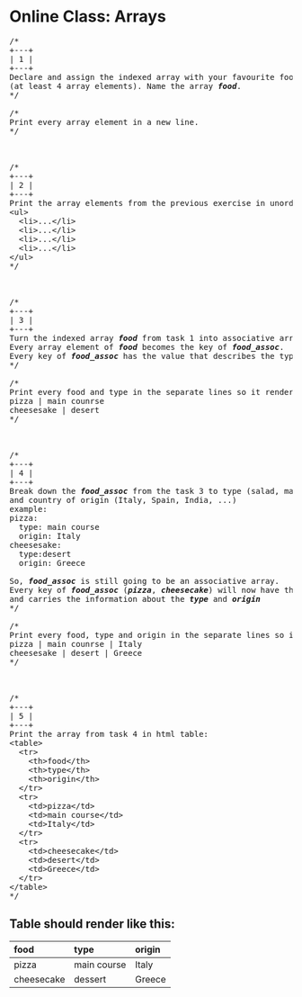 # Online Class: Arrays

<pre>
/*
+---+
| 1 |
+---+
Declare and assign the indexed array with your favourite food 
(at least 4 array elements). Name the array <em><strong>food</strong></em>.
*/

/*
Print every array element in a new line.
*/



/*
+---+
| 2 |
+---+
Print the array elements from the previous exercise in unordered list.
&lt;ul&gt;
  &lt;li&gt;...&lt;/li&gt;
  &lt;li&gt;...&lt;/li&gt;
  &lt;li&gt;...&lt;/li&gt;
  &lt;li&gt;...&lt;/li&gt;
&lt;/ul&gt;
*/



/*
+---+
| 3 |
+---+
Turn the indexed array <em><strong>food</strong></em> from task 1 into associative array named <em><strong>food_assoc</strong></em>. 
Every array element of <em><strong>food</strong></em> becomes the key of <em><strong>food_assoc</strong></em>.
Every key of <em><strong>food_assoc</strong></em> has the value that describes the type of food (salad, main course or dessert).
*/

/*
Print every food and type in the separate lines so it renders like this:
pizza | main counrse 
cheesesake | desert 
*/



/*
+---+
| 4 |
+---+
Break down the <em><strong>food_assoc</strong></em> from the task 3 to type (salad, main course, dessert, ...) 
and country of origin (Italy, Spain, India, ...)
example:
pizza:
  type: main course
  origin: Italy
cheesesake: 
  type:desert
  origin: Greece
  
So, <em><strong>food_assoc</strong></em> is still going to be an associative array. 
Every key of <em><strong>food_assoc</strong></em> (<em><strong>pizza</strong></em>, <em><strong>cheesecake</strong></em>) will now have the value that is associative array itself 
and carries the information about the <em><strong>type</strong></em> and <em><strong>origin</strong></em>
*/

/*
Print every food, type and origin in the separate lines so it renders like this:
pizza | main counrse | Italy
cheesesake | desert | Greece
*/



/*
+---+
| 5 |
+---+
Print the array from task 4 in html table:
&lt;table&gt;
  &lt;tr>
    &lt;th&gt;food&lt;/th&gt;
    &lt;th&gt;type&lt;/th&gt;
    &lt;th&gt;origin&lt;/th&gt;
  &lt;/tr&gt;
  &lt;tr&gt;
    &lt;td&gt;pizza&lt;/td&gt;
    &lt;td&gt;main course&lt;/td&gt;
    &lt;td&gt;Italy&lt;/td&gt;
  &lt;/tr&gt;
  &lt;tr&gt;
    &lt;td&gt;cheesecake&lt;/td&gt;
    &lt;td&gt;desert&lt;/td&gt;
    &lt;td&gt;Greece&lt;/td&gt;
  &lt;/tr&gt;
&lt;/table&gt;
*/
</pre>

## Table should render like this:
| food        | type           | origin  |
|:------------|:---------------|:--------|
| pizza       | main course    | Italy   |
| cheesecake  | dessert        | Greece  |
